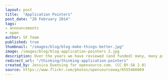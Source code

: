 ```yaml
---
layout: post
title:  "Application Pointers"
post_date: "20 February 2014"
tags: 
- announcements
- open
author: SF Team
published: true
thumbnail: "/images/blog/blog-make-things-better.jpg"
image: /images/blog/blog-application-pointers 2.jpg
description: Over the years we have reviewed (and funded) many, many proposals and fellowship applications...
redirect_url: "/thinking/thinking-application-pointers"
created_by: Jessica Duensing for opensource.com. (CC BY-SA 2.0)
source: https://www.flickr.com/photos/opensourceway/6555466069
---
```

